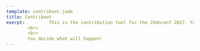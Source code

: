 ```yaml
---
template: contriboot.jade
title: Contriboot
exerpt:         This is the contribution tool for the JSUnconf 2017. You can add, find and vote contributions and interests here. At the conference, everybody can propose a talk. Everybody votes for the talks they want to see. The most voted talks will be held. <b>Note:</b> this is just an indicator for what topics will be held at the conference, <b>this is not the final voting!</b> That will happen at the conference.
        <br>
        <br>
        You decide what will happen!
---
```

